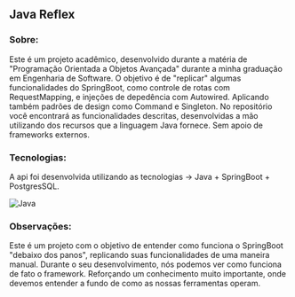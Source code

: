 ## Java Reflex
### Sobre: 
Este é um projeto acadêmico, desenvolvido durante a matéria de "Programação Orientada a Objetos Avançada" durante a minha graduação em Engenharia de Software.
O objetivo é de "replicar" algumas funcionalidades do SpringBoot, como controle de rotas com RequestMapping, e injeções de depedência com Autowired. Aplicando também padrões de 
design como Command e Singleton. No repositório você encontrará as funcionalidades descritas, desenvolvidas a mão utilizando dos recursos que a linguagem Java fornece. Sem apoio de frameworks externos.


### Tecnologias:
A api foi desenvolvida utilizando as tecnologias -> Java + SpringBoot + PostgresSQL.

![Java](https://img.shields.io/badge/java-%23ED8B00.svg?style=for-the-badge&logo=openjdk&logoColor=white)


### Observações:
Este é um projeto com o objetivo de entender como funciona o SpringBoot "debaixo dos panos", replicando suas funcionalidades de uma maneira manual.
Durante o seu desenvolvimento, nós podemos ver como funciona de fato o framework. Reforçando um conhecimento muito importante, onde devemos entender a fundo de como 
as nossas ferramentas operam.
